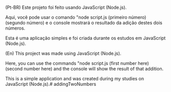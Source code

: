 (Pt-BR) Este projeto foi feito usando JavaScript (Node.js).

Aqui, você pode usar o comando "node script.js (primeiro número) (segundo número) e o console mostrará o resultado da adição destes dois números.

Esta é uma aplicação simples e foi criada durante os estudos em JavaScript (Node.js).

(En) This project was made using JavaScript (Node.js).

Here, you can use the commands "node script.js (first number here) (second number here) and the console will show the result of that addition.

This is a simple application and was created during my studies on JavaScript (Node.js).# addingTwoNumbers
